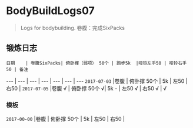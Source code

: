 # BodyBuildLogs07
>Logs for bodybuilding.
>卷腹：完成SixPacks 

## 锻炼日志

    日期    | 卷腹SixPacks| 俯卧撑（弱项） 50个 | 跑步5k  |哑铃左手50 | 哑铃右手50 | 备注
---   |    ---   |  ---    |  ---   |    ---   |    ---    | ---
`2017-07-03` |卷腹  | 俯卧撑 50个  | 5k  | 左50   | 右50  | 
`2017-07-05` |卷腹 √ | 俯卧撑 50个  √| 5k - | 左50 √ | 右50 √ | √


### 模板

`2017-00-00` |卷腹  | 俯卧撑 50个  | 5k  | 左50  | 右50  | 

